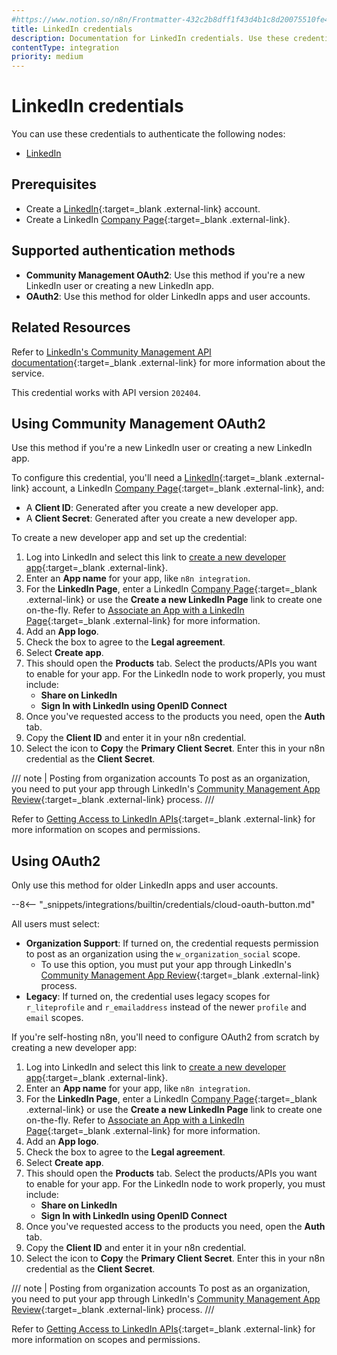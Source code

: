 ```yaml
---
#https://www.notion.so/n8n/Frontmatter-432c2b8dff1f43d4b1c8d20075510fe4
title: LinkedIn credentials
description: Documentation for LinkedIn credentials. Use these credentials to authenticate LinkedIn in n8n, a workflow automation platform.
contentType: integration
priority: medium
---
```


# LinkedIn credentials

You can use these credentials to authenticate the following nodes:

- [LinkedIn](/integrations/builtin/app-nodes/n8n-nodes-base.linkedin/)


## Prerequisites

* Create a [LinkedIn](https://www.linkedin.com/){:target=_blank .external-link} account.
* Create a LinkedIn [Company Page](https://www.linkedin.com/help/linkedin/answer/a543852){:target=_blank .external-link}.

## Supported authentication methods

- **Community Management OAuth2**: Use this method if you're a new LinkedIn user or creating a new LinkedIn app.
- **OAuth2**: Use this method for older LinkedIn apps and user accounts.

## Related Resources

Refer to [LinkedIn's Community Management API documentation](https://learn.microsoft.com/en-us/linkedin/marketing/community-management/community-management-overview?view=li-lms-2024-04){:target=_blank .external-link} for more information about the service.

This credential works with API version `202404`.

## Using Community Management OAuth2

Use this method if you're a new LinkedIn user or creating a new LinkedIn app.

To configure this credential, you'll need a [LinkedIn](https://www.linkedin.com/){:target=_blank .external-link} account, a LinkedIn [Company Page](https://www.linkedin.com/help/linkedin/answer/a543852){:target=_blank .external-link}, and:

- A **Client ID**: Generated after you create a new developer app.
- A **Client Secret**: Generated after you create a new developer app.

To create a new developer app and set up the credential:

1. Log into LinkedIn and select this link to [create a new developer app](https://www.linkedin.com/developers/apps/new){:target=_blank .external-link}.
2. Enter an **App name** for your app, like `n8n integration`.
3. For the **LinkedIn Page**, enter a LinkedIn [Company Page](https://www.linkedin.com/help/linkedin/answer/a543852){:target=_blank .external-link} or use the **Create a new LinkedIn Page** link to create one on-the-fly. Refer to [Associate an App with a LinkedIn Page](https://www.linkedin.com/help/linkedin/answer/a548360){:target=_blank .external-link} for more information. 
4. Add an **App logo**.
5. Check the box to agree to the **Legal agreement**.
6. Select **Create app**.
7. This should open the **Products** tab. Select the products/APIs you want to enable for your app. For the LinkedIn node to work properly, you must include:
	- **Share on LinkedIn**
	- **Sign In with LinkedIn using OpenID Connect**
8. Once you've requested access to the products you need, open the **Auth** tab.
9. Copy the **Client ID** and enter it in your n8n credential.
10. Select the icon to **Copy** the **Primary Client Secret**. Enter this in your n8n credential as the **Client Secret**.

/// note | Posting from organization accounts
To post as an organization, you need to put your app through LinkedIn's [Community Management App Review](https://learn.microsoft.com/en-us/linkedin/marketing/community-management-app-review){:target=_blank .external-link} process.
///

Refer to [Getting Access to LinkedIn APIs](https://learn.microsoft.com/en-us/linkedin/shared/authentication/getting-access){:target=_blank .external-link} for more information on scopes and permissions.

## Using OAuth2

Only use this method for older LinkedIn apps and user accounts.

--8<-- "_snippets/integrations/builtin/credentials/cloud-oauth-button.md"

All users must select:

- **Organization Support**: If turned on, the credential requests permission to post as an organization using the `w_organization_social` scope.
	- To use this option, you must put your app through LinkedIn's [Community Management App Review](https://learn.microsoft.com/en-us/linkedin/marketing/community-management-app-review){:target=_blank .external-link} process.
- **Legacy**: If turned on, the credential uses legacy scopes for `r_liteprofile` and `r_emailaddress` instead of the newer `profile` and `email` scopes.

If you're self-hosting n8n, you'll need to configure OAuth2 from scratch by creating a new developer app:

1. Log into LinkedIn and select this link to [create a new developer app](https://www.linkedin.com/developers/apps/new){:target=_blank .external-link}.
2. Enter an **App name** for your app, like `n8n integration`.
3. For the **LinkedIn Page**, enter a LinkedIn [Company Page](https://www.linkedin.com/help/linkedin/answer/a543852){:target=_blank .external-link} or use the **Create a new LinkedIn Page** link to create one on-the-fly. Refer to [Associate an App with a LinkedIn Page](https://www.linkedin.com/help/linkedin/answer/a548360){:target=_blank .external-link} for more information. 
4. Add an **App logo**.
5. Check the box to agree to the **Legal agreement**.
6. Select **Create app**.
7. This should open the **Products** tab. Select the products/APIs you want to enable for your app. For the LinkedIn node to work properly, you must include:
	- **Share on LinkedIn**
	- **Sign In with LinkedIn using OpenID Connect**
8. Once you've requested access to the products you need, open the **Auth** tab.
9. Copy the **Client ID** and enter it in your n8n credential.
10. Select the icon to **Copy** the **Primary Client Secret**. Enter this in your n8n credential as the **Client Secret**.

/// note | Posting from organization accounts
To post as an organization, you need to put your app through LinkedIn's [Community Management App Review](https://learn.microsoft.com/en-us/linkedin/marketing/community-management-app-review){:target=_blank .external-link} process.
///

Refer to [Getting Access to LinkedIn APIs](https://learn.microsoft.com/en-us/linkedin/shared/authentication/getting-access){:target=_blank .external-link} for more information on scopes and permissions.
